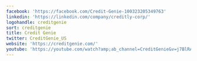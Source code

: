 ```yaml
---
facebook: 'https://facebook.com/Credit-Genie-100323205349763'
linkedin: 'https://linkedin.com/company/creditly-corp/'
logohandle: creditgenie
sort: creditgenie
title: Credit Genie
twitter: CreditGenie_US
website: 'https://creditgenie.com/'
youtube: 'https://youtube.com/watch?amp;ab_channel=CreditGenie&v=j7BlRAJgEbs'
---
```

